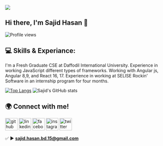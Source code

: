 ![](https://pbs.twimg.com/profile_banners/1330717898512363521/1606106505/600x200)
<!-- ### Hi there 👋, I'm Sajid Hasan -->
## Hi there, I'm Sajid Hasan 👋
<p>
  
![Profile views](https://gpvc.arturio.dev/sajidhasan15) 
  
 ## 💻 Skills & Experiance: 

I'm a Fresh Graduate CSE at Daffodil International University. Experience in working JavaScript different types of 
frameworks. Working with Angular js, Angular 8,9, and React 16, 17. Experience in working at SELISE Rockin' Software in 
an internship program for four months.

[![Top Langs](https://github-readme-stats.vercel.app/api/top-langs/?username=sajidhasan15)](https://github.com/anuraghazra/github-readme-stats)
![Sajid's GitHub stats](https://github-readme-stats.vercel.app/api?username=sajidhasan15&show_icons=true&theme=highcontrast) 
  
## 🌍 Connect with me!
  
[<img src='https://cdn.jsdelivr.net/npm/simple-icons@3.0.1/icons/github.svg' alt='github' height='40'>](https://github.com/sajidhasan15)  [<img src='https://cdn.jsdelivr.net/npm/simple-icons@3.0.1/icons/linkedin.svg' alt='linkedin' height='40'>](https://www.linkedin.com/in/sajid-hasan15/)  [<img src='https://cdn.jsdelivr.net/npm/simple-icons@3.0.1/icons/facebook.svg' alt='facebook' height='40'>](https://www.facebook.com/sajid.jsx)  [<img src='https://cdn.jsdelivr.net/npm/simple-icons@3.0.1/icons/instagram.svg' alt='instagram' height='40'>](https://www.instagram.com/sajid_hasan15/)  [<img src='https://cdn.jsdelivr.net/npm/simple-icons@3.0.1/icons/twitter.svg' alt='twitter' height='40'>](https://twitter.com/sajid_hasan15)  

<!-- - 🌱 I’m currently learning **React & Redux**

- 👨‍💻 All of my projects are available at [https://sites.google.com/view/sajidhasan](https://sites.google.com/view/sajidhasan) -->

✅ ►  **sajid.hasan.bd.15@gmail.com**

<!-- [![Top Langs](https://github-readme-stats.vercel.app/api/top-langs/?username=sajidhasan15)](https://github.com/anuraghazra/github-readme-stats) -->





